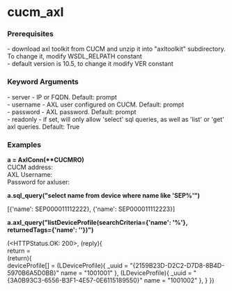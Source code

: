 # cucm_axl

<h3>Prerequisites</h3>
- download axl toolkit from CUCM and unzip it into "axltoolkit" subdirectory. To change it, modify WSDL_RELPATH constant<br>
- default version is 10.5, to change it modify VER constant<br>

<h3>Keyword Arguments</h3>
- server - IP or FQDN. Default: prompt<br>
- username - AXL user configured on CUCM. Default: prompt<br>
- password - AXL password. Default: prompt<br>
- readonly - if set, will only allow 'select' sql queries, as well as 'list' or 'get' axl queries. Default: True<br>

<h3>Examples</h3>
<b>a = AxlConn(**CUCMRO)</b><br>
CUCM address: <CUCM IP Address or FQDN><br>
AXL Username: <axluser><br>
Password for axluser: <axlpassword><br>

<b>a.sql_query("select name from device where name like 'SEP%'")</b><br>

[{'name': SEP000011112222}, {'name': SEP000011112223}]


<b>a.axl_query("listDeviceProfile(searchCriteria={'name': '%'}, returnedTags={'name': ''})")</b><br>

(<HTTPStatus.OK: 200>, (reply){<br>
    return =<br>
       (return){<br>
          deviceProfile[] =
             (LDeviceProfile){
                _uuid = "{2159B23D-D2C2-D7D8-8B4D-5970B6A5D0BB}"
                name = "1001001"
             },
             (LDeviceProfile){
                _uuid = "{3A0B93C3-6556-B3F1-4E57-0E6115189550}"
                name = "1001002"
             },
       }
  })
